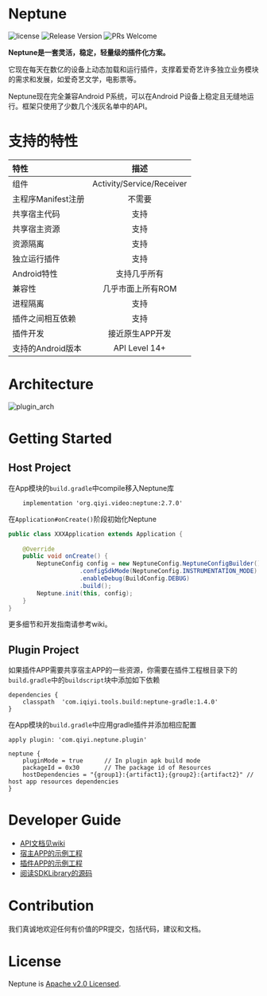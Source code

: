 # Neptune

![license](http://img.shields.io/badge/license-Apache2.0-brightgreen.svg?style=flat)
![Release Version](https://img.shields.io/badge/release-2.7.0-red.svg)
![PRs Welcome](https://img.shields.io/badge/PRs-welcome-brightgreen.svg)

**Neptune是一套灵活，稳定，轻量级的插件化方案。**

它现在每天在数亿的设备上动态加载和运行插件，支撑着爱奇艺许多独立业务模块的需求和发展，如爱奇艺文学，电影票等。

Neptune现在完全兼容Android P系统，可以在Android P设备上稳定且无缝地运行。框架只使用了少数几个浅灰名单中的API。

# 支持的特性

| 特性 | 描述  |
| :------ | :-----: |
| 组件 | Activity/Service/Receiver |
| 主程序Manifest注册 | 不需要 |
| 共享宿主代码 | 支持 |
| 共享宿主资源 | 支持 |
| 资源隔离 | 支持 |
| 独立运行插件 | 支持 |
| Android特性 | 支持几乎所有 |
| 兼容性  | 几乎市面上所有ROM |
| 进程隔离 | 支持 |
| 插件之间相互依赖  | 支持 |
| 插件开发  | 接近原生APP开发 |
| 支持的Android版本 | API Level 14+ |

# Architecture

![plugin_arch](plugin_arch.png)

# Getting Started

## Host Project

在App模块的`build.gradle`中compile移入Neptune库

```Gradle
    implementation 'org.qiyi.video:neptune:2.7.0'
```

在`Application#onCreate()`阶段初始化Neptune

```Java
public class XXXApplication extends Application {
    
    @Override
    public void onCreate() {
        NeptuneConfig config = new NeptuneConfig.NeptuneConfigBuilder()
                    .configSdkMode(NeptuneConfig.INSTRUMENTATION_MODE)
                    .enableDebug(BuildConfig.DEBUG)
                    .build();
        Neptune.init(this, config);
    }
}
```

更多细节和开发指南请参考wiki。

## Plugin Project

如果插件APP需要共享宿主APP的一些资源，你需要在插件工程根目录下的`build.gradle`中的`buildscript`块中添加如下依赖

```Gradle
dependencies {
    classpath  'com.iqiyi.tools.build:neptune-gradle:1.4.0'
}
```

在App模块的`build.gradle`中应用gradle插件并添加相应配置

```Gradle
apply plugin: 'com.qiyi.neptune.plugin'

neptune {
    pluginMode = true      // In plugin apk build mode
    packageId = 0x30       // The package id of Resources
    hostDependencies = "{group1}:{artifact1};{group2}:{artifact2}" // host app resources dependencies
}
```

# Developer Guide

* [API文档见wiki](https://github.com/iqiyi/Neptune/wiki)
* [宿主APP的示例工程](samples/HostApp)
* [插件APP的示例工程](samples/PluginApp)
* [阅读SDKLibrary的源码](SdkLibrary)

# Contribution

我们真诚地欢迎任何有价值的PR提交，包括代码，建议和文档。

# License

Neptune is [Apache v2.0 Licensed](LICENSE).

